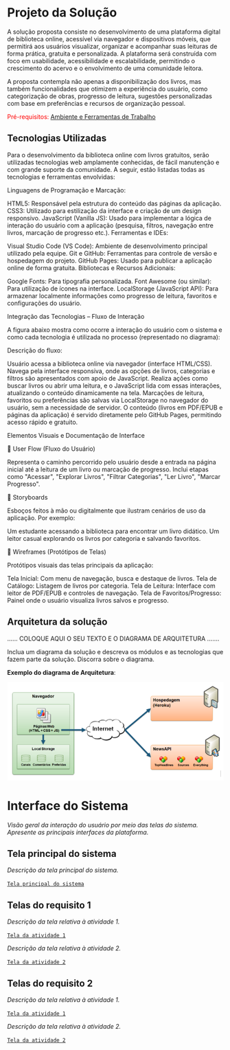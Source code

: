 # Projeto da Solução

A solução proposta consiste no desenvolvimento de uma plataforma digital de biblioteca online, acessível via navegador e dispositivos móveis, que permitirá aos usuários visualizar, organizar e acompanhar suas leituras de forma prática, gratuita e personalizada. A plataforma será construída com foco em usabilidade, acessibilidade e escalabilidade, permitindo o crescimento do acervo e o envolvimento de uma comunidade leitora. 

A proposta contempla não apenas a disponibilização dos livros, mas também funcionalidades que otimizem a experiência do usuário, como categorização de obras, progresso de leitura, sugestões personalizadas com base em preferências e recursos de organização pessoal. 

<span style="color:red">Pré-requisitos: <a href="4-Gestão-Configuração.md"> Ambiente e Ferramentas de Trabalho</a></span>

## Tecnologias Utilizadas

Para o desenvolvimento da biblioteca online com livros gratuitos, serão utilizadas tecnologias web amplamente conhecidas, de fácil manutenção e com grande suporte da comunidade. A seguir, estão listadas todas as tecnologias e ferramentas envolvidas: 

Linguagens de Programação e Marcação: 

HTML5: Responsável pela estrutura do conteúdo das páginas da aplicação. 
CSS3: Utilizado para estilização da interface e criação de um design responsivo. 
JavaScript (Vanilla JS): Usado para implementar a lógica de interação do usuário com a aplicação (pesquisa, filtros, navegação entre livros, marcação de progresso etc.). 
Ferramentas e IDEs: 

Visual Studio Code (VS Code): Ambiente de desenvolvimento principal utilizado pela equipe. 
Git e GitHub: Ferramentas para controle de versão e hospedagem do projeto. 
GitHub Pages: Usado para publicar a aplicação online de forma gratuita. 
Bibliotecas e Recursos Adicionais: 

Google Fonts: Para tipografia personalizada. 
Font Awesome (ou similar): Para utilização de ícones na interface. 
LocalStorage (JavaScript API): Para armazenar localmente informações como progresso de leitura, favoritos e configurações do usuário. 
 

Integração das Tecnologias – Fluxo de Interação 

A figura abaixo mostra como ocorre a interação do usuário com o sistema e como cada tecnologia é utilizada no processo (representado no diagrama): 



Descrição do fluxo: 

Usuário acessa a biblioteca online via navegador (interface HTML/CSS). 
Navega pela interface responsiva, onde as opções de livros, categorias e filtros são apresentados com apoio de JavaScript. 
Realiza ações como buscar livros ou abrir uma leitura, e o JavaScript lida com essas interações, atualizando o conteúdo dinamicamente na tela. 
Marcações de leitura, favoritos ou preferências são salvas via LocalStorage no navegador do usuário, sem a necessidade de servidor. 
O conteúdo (livros em PDF/EPUB e páginas da aplicação) é servido diretamente pelo GitHub Pages, permitindo acesso rápido e gratuito. 
 

Elementos Visuais e Documentação de Interface 

📌 User Flow (Fluxo do Usuário) 

Representa o caminho percorrido pelo usuário desde a entrada na página inicial até a leitura de um livro ou marcação de progresso. Inclui etapas como "Acessar", "Explorar Livros", "Filtrar Categorias", "Ler Livro", "Marcar Progresso". 

📌 Storyboards 

Esboços feitos à mão ou digitalmente que ilustram cenários de uso da aplicação. Por exemplo: 

Um estudante acessando a biblioteca para encontrar um livro didático. 
Um leitor casual explorando os livros por categoria e salvando favoritos. 

📌 Wireframes (Protótipos de Telas) 

Protótipos visuais das telas principais da aplicação: 

Tela Inicial: Com menu de navegação, busca e destaque de livros. 
Tela de Catálogo: Listagem de livros por categoria. 
Tela de Leitura: Interface com leitor de PDF/EPUB e controles de navegação. 
Tela de Favoritos/Progresso: Painel onde o usuário visualiza livros salvos e progresso. 


## Arquitetura da solução


......  COLOQUE AQUI O SEU TEXTO E O DIAGRAMA DE ARQUITETURA .......

 Inclua um diagrama da solução e descreva os módulos e as tecnologias
 que fazem parte da solução. Discorra sobre o diagrama.
 
 **Exemplo do diagrama de Arquitetura**:
 
 ![Exemplo de Arquitetura](./images/arquitetura-exemplo.png)




# Interface do Sistema


_Visão geral da interação do usuário por meio das telas do sistema. Apresente as principais interfaces da plataforma._

## Tela principal do sistema

_Descrição da tela principal do sistema._

[`Tela principal do sistema`](images/)


## Telas do requisito 1

_Descrição da tela relativa à atividade 1._

[`Tela da atividade 1`](images/)

_Descrição da tela relativa à atividade 2._

[`Tela da atividade 2`](images/)


## Telas do requisito 2

_Descrição da tela relativa à atividade 1._

[`Tela da atividade 1`](images/)

_Descrição da tela relativa à atividade 2._

[`Tela da atividade 2`](images/)



